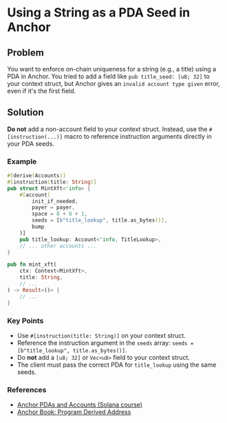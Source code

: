 # Using a String as a PDA Seed in Anchor

## Problem
You want to enforce on-chain uniqueness for a string (e.g., a title) using a PDA in Anchor. You tried to add a field like `pub title_seed: [u8; 32]` to your context struct, but Anchor gives an `invalid account type given` error, even if it's the first field.

## Solution
**Do not** add a non-account field to your context struct. Instead, use the `#[instruction(...)]` macro to reference instruction arguments directly in your PDA seeds.

### Example
```rust
#[derive(Accounts)]
#[instruction(title: String)]
pub struct MintXft<'info> {
    #[account(
        init_if_needed,
        payer = payer,
        space = 8 + 8 + 1,
        seeds = [b"title_lookup", title.as_bytes()],
        bump
    )]
    pub title_lookup: Account<'info, TitleLookup>,
    // ... other accounts ...
}

pub fn mint_xft(
    ctx: Context<MintXft>,
    title: String,
    // ...
) -> Result<()> {
    // ...
}
```

### Key Points
- Use `#[instruction(title: String)]` on your context struct.
- Reference the instruction argument in the `seeds` array: `seeds = [b"title_lookup", title.as_bytes()]`.
- Do **not** add a `[u8; 32]` or `Vec<u8>` field to your context struct.
- The client must pass the correct PDA for `title_lookup` using the same seeds.

### References
- [Anchor PDAs and Accounts (Solana course)](https://solana.com/developers/courses/onchain-development/anchor-pdas#pdas-with-anchor)
- [Anchor Book: Program Derived Address](https://www.anchor-lang.com/docs/basics/pda) 